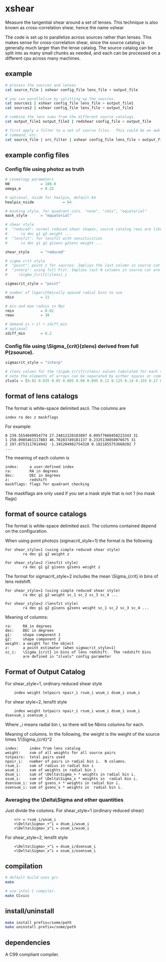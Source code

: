 xshear
======

Measure the tangential shear around a set of lenses.  This technique is also
known as cross-correlation shear, hence the name xshear

The code is set up to parallelize across sources rather than lenses.  This
makes sense for cross-correlation shear, since the source catalog is generally
much larger than the lense catalog. The source catalog can be split into as
many small chunks as needed, and each can be processed on a different cpu
across many machines.

example
-------

```bash
# process the sources and lenses
cat source_file | xshear config_file lens_file > output_file

# you can parallelize by splitting up the sources.
cat sources1 | xshear config_file lens_file > output_file1
cat sources2 | xshear config_file lens_file > output_file1

# combine the lens sums from the different source catalogs.
cat output_file1 output_file2 | redshear config_file > output_file

# first apply a filter to a set of source files.  This could be an awk
# command, etc.
cat source_file | src_filter | xshear config_file lens_file > output_file
```

example config files
---------------------

### Config file using photoz as truth
```python
# cosmology parameters
H0              = 100.0
omega_m         = 0.25

# optional, nside for healpix, default 64
healpix_nside             = 64

# masking style, for quadrant cuts. "none", "sdss", "equatorial"
mask_style      = "equatorial"

# shear style
#  "reduced": normal reduced shear shapes, source catalog rows are like
#      ra dec g1 g2 weight ...
#  "lensfit": for lensfit with sensitivities
#      ra dec g1 g2 g1sens g2sens weight ...

shear_style     = "reduced"

# sigma crit style
#  "point": point z for sources. Implies the last column in source cat is z
#  "interp": using full P(z). Implies last N columns in source cat are 
#     \Sigma_{crit}(zlens)_i

sigmacrit_style = "point"

# number of logarithmically spaced radial bins to use
nbin            = 21

# min and max radius in Mpc
rmin            = 0.02
rmax            = 38

# demand zs > zl + zdiff_min
# optional
zdiff_min       = 0.2
```

### Config file using \Sigma_{crit}(zlens) derived from full P(zsource).   
```python
sigmacrit_style = "interp"

# zlens values for the \Sigam_{crit}(zlens) values tabulated for each source
# note the elements of arrays can be separated by either spaces or commas
zlvals = [0.02 0.035 0.05 0.065 0.08 0.095 0.11 0.125 0.14 0.155 0.17 0.185 0.2 0.215 0.23 0.245 0.26 0.275 0.29 0.305 0.32 0.335 0.35 0.365 0.38 0.395 0.41]

```

format of lens catalogs
-----------------------

The format is white-space delimited ascii.  The columns are

```
index ra dec z maskflags
```
For example:
```
0 239.5554049954774 27.24812220183897 0.09577668458223343 31
1 250.0985461117883 46.70283749181137 0.2325130850076675 31
2 197.8753117014942 -1.345204982754328 0.1821855753660202 7
...
```

The meaning of each column is
```
index:     a user-defined index
ra:        RA in degrees
dec:       DEC in degrees
z:         redshift
maskflags: flags for quadrant checking
```
The maskflags are only used if you set a mask style that is not 1 (no mask flags)

format of source catalogs
-----------------------
The format is white-space delimited ascii. The columns contained 
depend on the configuration.

When using point photozs (sigmacrit_style=1) the format is the following

```
For shear_style=1 (using simple reduced shear style)
        ra dec g1 g2 weight z

For shear_style=2 (lensfit style)
        ra dec g1 g2 g1sens g2sens weight z
```

The format for sigmacrit_style=2 includes the mean \Sigma_{crit} in
bins of lens redshift.

```
For shear_style=1 (using simple reduced shear style)
        ra dec g1 g2 weight sc_1 sc_2 sc_3 sc_4 ...

For shear_style=2 (lensfit style)
        ra dec g1 g2 g1sens g2sens weight sc_1 sc_2 sc_3 sc_4 ...
```

Meaning of columns:

```
ra:     RA in degrees
dec:    DEC in degrees
g1:     shape component 1
g2:     shape component 2
weight: a weight for the object
z:      a point estimator (when sigmacrit_style=1)
sc_i:   \Sigma_{crit} in bins of lens redshift.  The redshift bins
        are defined in "zlvals" config parameter
```

Format of Output Catalog
------------------------
For shear_style=1, ordinary reduced shear style
```
    index weight totpairs npair_i rsum_i wsum_i dsum_i osum_i
```

For shear style=2, lensfit style
```
    index weight totpairs npair_i rsum_i wsum_i dsum_i osum_i dsensum_i osensum_i
```

Where _i means radial bin i, so there will be Nbins columns for each.

Meaning of columns. In the following, the weight is the weight of the source
times 1/\Sigma_{crit}^2

```
index:     index from lens catalog
weight:    sum of all weights for all source pairs
totpairs:  total pairs used
npair_i:   number of pairs in radial bin i.  N columns.
rsum_i:    sum of radius in radial bin i
wsum_i:    sum of weights in radial bin i
dsum_i:    sum of \Delta\Sigma_+ * weights in radial bin i.
osum_i:    sum of \Delta\Sigma_x * weights in  radial bin i.
dsensum_i: sum of gsens_+ * weights in radial bin i.
osensum_i: sum of gsens_x * weights in  radial bin i.
```

### Averaging the \Delta\Sigma and other quantities

Just divide the columns.  For shear_style=1 (ordinary reduced shear)
```
    <r> = rsum_i/wsum_i
    <\Delta\Sigma>_+^i = dsum_i/wsum_i
    <\Delta\Sigma>_x^i = osum_i/wsum_i
```
For shear_style=2, lensfit style
```
    <\Delta\Sigma>_+^i = dsum_i/dsensum_i
    <\Delta\Sigma>_x^i = osum_i/osensum_i
```

compilation
-----------

```bash
# default build uses gcc
make

# use intel C compiler.
make CC=icc
```

install/uninstall
-----------------

```bash
make install prefix=/some/path
make uninstall prefix=/some/path
```

dependencies
------------

A C99 compliant compiler.
